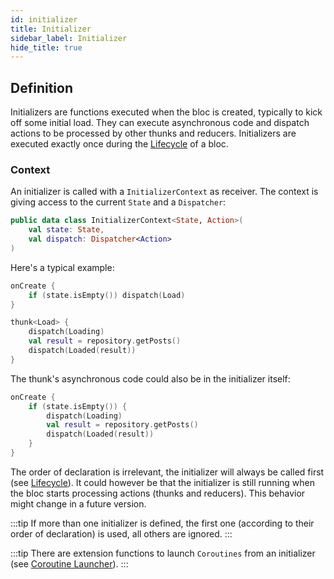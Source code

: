 ```yaml
---
id: initializer
title: Initializer
sidebar_label: Initializer
hide_title: true
---
```


## Definition

Initializers are functions executed when the bloc is created, typically to kick off some initial load. They can execute asynchronous code and dispatch actions to be processed by other thunks and reducers. Initializers are executed exactly once during the [Lifecycle](./lifecycle) of a bloc.

### Context

An initializer is called with a `InitializerContext` as receiver. The context is giving access to the current `State` and a `Dispatcher`:


```kotlin
public data class InitializerContext<State, Action>(
    val state: State,
    val dispatch: Dispatcher<Action>
)
```

Here's a typical example:

```kotlin
onCreate { 
    if (state.isEmpty()) dispatch(Load) 
}

thunk<Load> {
    dispatch(Loading)
    val result = repository.getPosts()
    dispatch(Loaded(result))
}
```

The thunk's asynchronous code could also be in the initializer itself:

```kotlin
onCreate { 
    if (state.isEmpty()) {
        dispatch(Loading)
        val result = repository.getPosts()
        dispatch(Loaded(result))
    }
}
```

The order of declaration is irrelevant, the initializer will always be called first (see [Lifecycle](lifecycle)). It could however be that the initializer is still running when the bloc starts processing actions (thunks and reducers). This behavior might change in a future version.

:::tip
If more than one initializer is defined, the first one (according to their order of declaration) is used, all others are ignored.
:::

:::tip
There are extension functions to launch `Coroutines` from an initializer (see [Coroutine Launcher](coroutine_launcher)). 
:::

